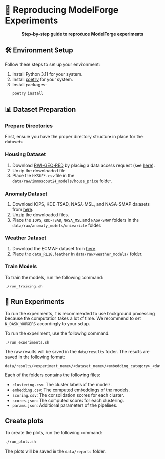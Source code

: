 # 🔄 Reproducing ModelForge Experiments

<div align="center">

**Step-by-step guide to reproduce ModelForge experiments**

</div>

## 🛠️ Environment Setup

Follow these steps to set up your environment:

1. Install Python 3.11 for your system.
2. Install [poetry](https://python-poetry.org/docs/#installation) for your system.
3. Install packages:
   ```bash
   poetry install
   ```

## 📊 Dataset Preparation

### Prepare Directories

First, ensure you have the proper directory structure in place for the datasets.

### Housing Dataset

1. Download [RWI-GEO-RED](https://www.rwi-essen.de/forschung-beratung/weitere/forschungsdatenzentrum-ruhr/datenangebot/rwi-geo-red-real-estate-data) by placing a data access request (see [here](https://www.rwi-essen.de/forschung-beratung/weitere/forschungsdatenzentrum-ruhr/datenantrag)).
2. Unzip the downloaded file.
3. Place the `HKSUF*.csv` file in the `data/raw/immoscout24_models/house_price` folder.

### Anomaly Dataset

1. Download IOPS, KDD-TSAD, NASA-MSL, and NASA-SMAP datasets from [here](https://timeeval.github.io/evaluation-paper/notebooks/Datasets.html).
2. Unzip the downloaded files.
3. Place the `IOPS`, `KDD-TSAD`, `NASA_MSL` and `NASA-SMAP` folders in the `data/raw/anomaly_models/univariate` folder.

### Weather Dataset

1. Download the ECMWF dataset from [here](https://doi.org/10.6084/m9.figshare.13516301.v1).
2. Place the `data_RL18.feather` in `data/raw/weather_models/` folder.

### Train Models

To train the models, run the following command:
```bash
./run_training.sh
```

## 🧪 Run Experiments

To run the experiments, it is recommended to use background processing because the computation takes a lot of time. We recommend to set `N_DASK_WORKERS` accordingly to your setup.

To run the experiment, use the following command:
```bash
./run_experiments.sh
```

The raw results will be saved in the `data/results` folder. The results are saved in the following format:
```
data/results/<experiment_name>/<dataset_name>/<embedding_category>_<date>_<time>/<embedding_pipeline_name>/<num_clusters>/
```

Each of the folders contains the following files:
- `clustering.csv`: The cluster labels of the models.
- `embedding.csv`: The computed embeddings of the models.
- `scoring.csv`: The consolidation scores for each cluster.
- `scores.json`: The computed scores for each clustering.
- `params.json`: Additional parameters of the pipelines.

## Create plots

To create the plots, run the following command:
```bash
./run_plots.sh
```

The plots will be saved in the `data/reports` folder.
